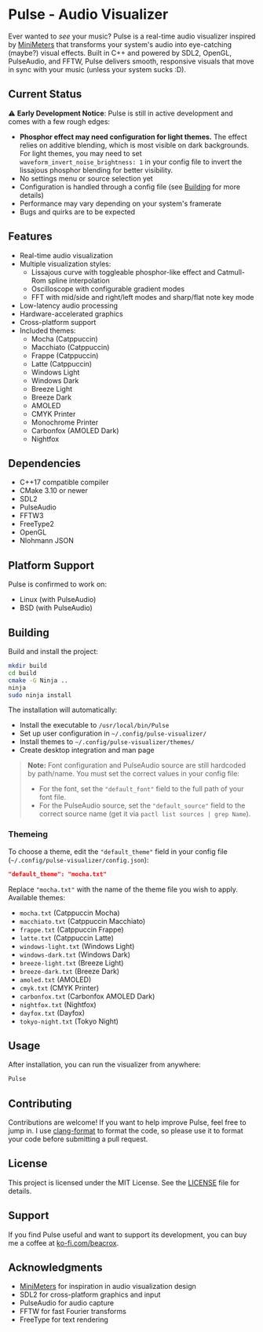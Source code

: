 # Pulse - Audio Visualizer

Ever wanted to *see* your music? Pulse is a real-time audio visualizer inspired by [MiniMeters](https://minimeters.app/) that transforms your system's audio into eye-catching (maybe?) visual effects. Built in C++ and powered by SDL2, OpenGL, PulseAudio, and FFTW, Pulse delivers smooth, responsive visuals that move in sync with your music (unless your system sucks :D).

## Current Status

⚠️ **Early Development Notice**: Pulse is still in active development and comes with a few rough edges:

- **Phosphor effect may need configuration for light themes.** The effect relies on additive blending, which is most visible on dark backgrounds. For light themes, you may need to set `waveform_invert_noise_brightness: 1` in your config file to invert the lissajous phosphor blending for better visibility.
- No settings menu or source selection yet
- Configuration is handled through a config file (see [Building](#building) for more details)
- Performance may vary depending on your system's framerate
- Bugs and quirks are to be expected

## Features

- Real-time audio visualization
- Multiple visualization styles:
	- Lissajous curve with toggleable phosphor-like effect and Catmull-Rom spline interpolation
	- Oscilloscope with configurable gradient modes
	- FFT with mid/side and right/left modes and sharp/flat note key mode
- Low-latency audio processing
- Hardware-accelerated graphics
- Cross-platform support
- Included themes:
	- Mocha (Catppuccin)
	- Macchiato (Catppuccin)
	- Frappe (Catppuccin)
	- Latte (Catppuccin)
	- Windows Light
	- Windows Dark
	- Breeze Light
	- Breeze Dark
	- AMOLED
	- CMYK Printer
	- Monochrome Printer
	- Carbonfox (AMOLED Dark)
	- Nightfox

## Dependencies

- C++17 compatible compiler
- CMake 3.10 or newer
- SDL2
- PulseAudio
- FFTW3
- FreeType2
- OpenGL
- Nlohmann JSON

## Platform Support

Pulse is confirmed to work on:
- Linux (with PulseAudio)
- BSD (with PulseAudio)


## Building

Build and install the project:

```bash
mkdir build
cd build
cmake -G Ninja ..
ninja
sudo ninja install
```

The installation will automatically:
- Install the executable to `/usr/local/bin/Pulse`
- Set up user configuration in `~/.config/pulse-visualizer/`
- Install themes to `~/.config/pulse-visualizer/themes/`
- Create desktop integration and man page

> **Note:** Font configuration and PulseAudio source are still hardcoded by path/name. You must set the correct values in your config file:
>
> - For the font, set the `"default_font"` field to the full path of your font file.
> - For the PulseAudio source, set the `"default_source"` field to the correct source name (get it via `pactl list sources | grep Name`).

### Themeing 
To choose a theme, edit the `"default_theme"` field in your config file (`~/.config/pulse-visualizer/config.json`):

```json
"default_theme": "mocha.txt"
```

Replace `"mocha.txt"` with the name of the theme file you wish to apply. Available themes:
- `mocha.txt` (Catppuccin Mocha)
- `macchiato.txt` (Catppuccin Macchiato)
- `frappe.txt` (Catppuccin Frappe)
- `latte.txt` (Catppuccin Latte)
- `windows-light.txt` (Windows Light)
- `windows-dark.txt` (Windows Dark)
- `breeze-light.txt` (Breeze Light)
- `breeze-dark.txt` (Breeze Dark)
- `amoled.txt` (AMOLED)
- `cmyk.txt` (CMYK Printer)
- `carbonfox.txt` (Carbonfox AMOLED Dark)
- `nightfox.txt` (Nightfox)
- `dayfox.txt` (Dayfox)
- `tokyo-night.txt` (Tokyo Night)

## Usage

After installation, you can run the visualizer from anywhere:

```bash
Pulse
```
## Contributing

Contributions are welcome! If you want to help improve Pulse, feel free to jump in. I use [clang-format](https://clang.llvm.org/docs/ClangFormat.html) to format the code, so please use it to format your code before submitting a pull request.

## License

This project is licensed under the MIT License. See the [LICENSE](LICENSE) file for details.

## Support

If you find Pulse useful and want to support its development, you can buy me a coffee at [ko-fi.com/beacrox](https://ko-fi.com/beacrox).

## Acknowledgments

- [MiniMeters](https://minimeters.app/) for inspiration in audio visualization design
- SDL2 for cross-platform graphics and input
- PulseAudio for audio capture
- FFTW for fast Fourier transforms
- FreeType for text rendering
